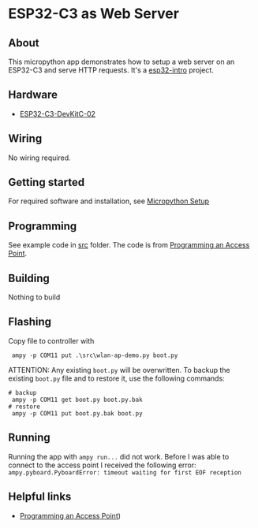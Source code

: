 # ESP32-C3 as Web Server

## About

This micropython app demonstrates how to setup a web server on an ESP32-C3 and serve HTTP requests. It's a [esp32-intro](../../README.md) project.

## Hardware

- [ESP32-C3-DevKitC-02](https://docs.espressif.com/projects/esp-idf/en/latest/esp32c3/hw-reference/esp32c3/user-guide-devkitc-02.html)

## Wiring

No wiring required.

## Getting started

For required software and installation, see [Micropython Setup](../../doc/setup-micropython.md)

## Programming

See example code in [src](./src/) folder. The code is from [Programming an Access Point](https://randomnerdtutorials.com/micropython-esp32-esp8266-access-point-ap/).

## Building

Nothing to build

## Flashing

Copy file to controller with

```PS
 ampy -p COM11 put .\src\wlan-ap-demo.py boot.py
```

ATTENTION: Any existing `boot.py` will be overwritten. To backup the existing `boot.py` file and to restore it, use the following commands:

```PS
# backup
 ampy -p COM11 get boot.py boot.py.bak
# restore
 ampy -p COM11 put boot.py.bak boot.py
```

## Running

Running the app with `ampy run...` did not work. Before I was able to connect to the access point I received the following error:
`ampy.pyboard.PyboardError: timeout waiting for first EOF reception`

## Helpful links

- [Programming an Access Point](https://randomnerdtutorials.com/micropython-esp32-esp8266-access-point-ap/))
